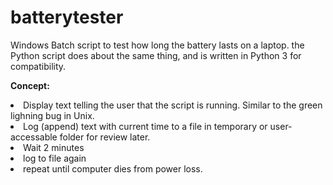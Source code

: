 # batterytester
Windows Batch script to test how long the battery lasts on a laptop. the Python script does about the same thing, and is written in Python 3 for compatibility.


<b>Concept:</b>
<li>Display text telling the user that the script is running. Similar to the green lighning bug in Unix.
<li>Log (append) text with current time to a file in temporary or user-accessable folder for review later.
<li>Wait 2 minutes
<li>log to file again
<li>repeat until computer dies from power loss.

